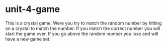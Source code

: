 # unit-4-game

This is a crystal game. Were you try to match the random number by hitting on a crystal to match the number. If you match the correct number you will start the game over. If you go above the random number you lose and will have a new game set.
